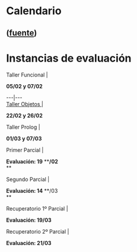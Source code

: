 # Calendario
([fuente](https://campus.exactas.uba.ar/course/view.php?id=1059&section=4))
---
  

#  Instancias de evaluación

Taller Funcional  |

**05/02 y 07/02**  
  
---|---  
[ Taller Objetos
](https://campus.exactas.uba.ar/mod/resource/view.php?id=58896 "Taller
Objetos") |

**22/02 y 26/02**  
  
Taller Prolog  |

**01/03 y 07/03**  
  
Primer Parcial  |

**Evaluación: 19** ****/02**  
**  
  
Segundo Parcial  |

**Evaluación: 14** **/03  
**  
  
Recuperatorio 1º Parcial  |

**Evaluación: 19/03**  
  
Recuperatorio 2º Parcial  |

**Evaluación: 21/03**

